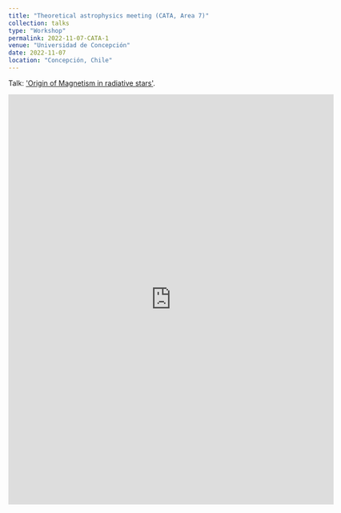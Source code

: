 ```yaml
---
title: "Theoretical astrophysics meeting (CATA, Area 7)"
collection: talks
type: "Workshop"
permalink: 2022-11-07-CATA-1
venue: "Universidad de Concepción"
date: 2022-11-07
location: "Concepción, Chile"
---
```

Talk: ['Origin of Magnetism in radiative stars'](https://juanshr.github.io/files/CATA2022.pdf).

<embed src="https://juanshr.github.io/files/CATA2022.pdf" type="application/pdf" width="650px" height="820px"/>
<br>

